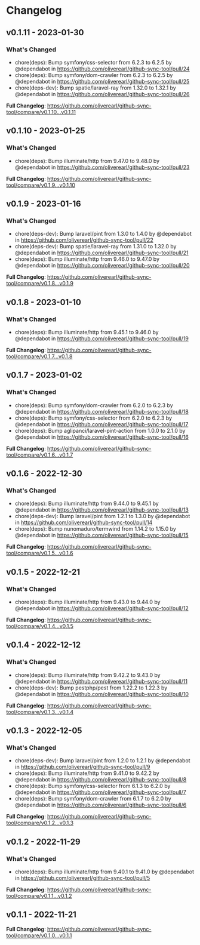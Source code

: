 # Changelog

## v0.1.11 - 2023-01-30

### What's Changed

- chore(deps): Bump symfony/css-selector from 6.2.3 to 6.2.5 by @dependabot in https://github.com/oliverearl/github-sync-tool/pull/24
- chore(deps): Bump symfony/dom-crawler from 6.2.3 to 6.2.5 by @dependabot in https://github.com/oliverearl/github-sync-tool/pull/25
- chore(deps-dev): Bump spatie/laravel-ray from 1.32.0 to 1.32.1 by @dependabot in https://github.com/oliverearl/github-sync-tool/pull/26

**Full Changelog**: https://github.com/oliverearl/github-sync-tool/compare/v0.1.10...v0.1.11

## v0.1.10 - 2023-01-25

### What's Changed

- chore(deps): Bump illuminate/http from 9.47.0 to 9.48.0 by @dependabot in https://github.com/oliverearl/github-sync-tool/pull/23

**Full Changelog**: https://github.com/oliverearl/github-sync-tool/compare/v0.1.9...v0.1.10

## v0.1.9 - 2023-01-16

### What's Changed

- chore(deps-dev): Bump laravel/pint from 1.3.0 to 1.4.0 by @dependabot in https://github.com/oliverearl/github-sync-tool/pull/22
- chore(deps-dev): Bump spatie/laravel-ray from 1.31.0 to 1.32.0 by @dependabot in https://github.com/oliverearl/github-sync-tool/pull/21
- chore(deps): Bump illuminate/http from 9.46.0 to 9.47.0 by @dependabot in https://github.com/oliverearl/github-sync-tool/pull/20

**Full Changelog**: https://github.com/oliverearl/github-sync-tool/compare/v0.1.8...v0.1.9

## v0.1.8 - 2023-01-10

### What's Changed

- chore(deps): Bump illuminate/http from 9.45.1 to 9.46.0 by @dependabot in https://github.com/oliverearl/github-sync-tool/pull/19

**Full Changelog**: https://github.com/oliverearl/github-sync-tool/compare/v0.1.7...v0.1.8

## v0.1.7 - 2023-01-02

### What's Changed

- chore(deps): Bump symfony/dom-crawler from 6.2.0 to 6.2.3 by @dependabot in https://github.com/oliverearl/github-sync-tool/pull/18
- chore(deps): Bump symfony/css-selector from 6.2.0 to 6.2.3 by @dependabot in https://github.com/oliverearl/github-sync-tool/pull/17
- chore(deps): Bump aglipanci/laravel-pint-action from 1.0.0 to 2.1.0 by @dependabot in https://github.com/oliverearl/github-sync-tool/pull/16

**Full Changelog**: https://github.com/oliverearl/github-sync-tool/compare/v0.1.6...v0.1.7

## v0.1.6 - 2022-12-30

### What's Changed

- chore(deps): Bump illuminate/http from 9.44.0 to 9.45.1 by @dependabot in https://github.com/oliverearl/github-sync-tool/pull/13
- chore(deps-dev): Bump laravel/pint from 1.2.1 to 1.3.0 by @dependabot in https://github.com/oliverearl/github-sync-tool/pull/14
- chore(deps): Bump nunomaduro/termwind from 1.14.2 to 1.15.0 by @dependabot in https://github.com/oliverearl/github-sync-tool/pull/15

**Full Changelog**: https://github.com/oliverearl/github-sync-tool/compare/v0.1.5...v0.1.6

## v0.1.5 - 2022-12-21

### What's Changed

- chore(deps): Bump illuminate/http from 9.43.0 to 9.44.0 by @dependabot in https://github.com/oliverearl/github-sync-tool/pull/12

**Full Changelog**: https://github.com/oliverearl/github-sync-tool/compare/v0.1.4...v0.1.5

## v0.1.4 - 2022-12-12

### What's Changed

- chore(deps): Bump illuminate/http from 9.42.2 to 9.43.0 by @dependabot in https://github.com/oliverearl/github-sync-tool/pull/11
- chore(deps-dev): Bump pestphp/pest from 1.22.2 to 1.22.3 by @dependabot in https://github.com/oliverearl/github-sync-tool/pull/10

**Full Changelog**: https://github.com/oliverearl/github-sync-tool/compare/v0.1.3...v0.1.4

## v0.1.3 - 2022-12-05

### What's Changed

- chore(deps-dev): Bump laravel/pint from 1.2.0 to 1.2.1 by @dependabot in https://github.com/oliverearl/github-sync-tool/pull/9
- chore(deps): Bump illuminate/http from 9.41.0 to 9.42.2 by @dependabot in https://github.com/oliverearl/github-sync-tool/pull/8
- chore(deps): Bump symfony/css-selector from 6.1.3 to 6.2.0 by @dependabot in https://github.com/oliverearl/github-sync-tool/pull/7
- chore(deps): Bump symfony/dom-crawler from 6.1.7 to 6.2.0 by @dependabot in https://github.com/oliverearl/github-sync-tool/pull/6

**Full Changelog**: https://github.com/oliverearl/github-sync-tool/compare/v0.1.2...v0.1.3

## v0.1.2 - 2022-11-29

### What's Changed

- chore(deps): Bump illuminate/http from 9.40.1 to 9.41.0 by @dependabot in https://github.com/oliverearl/github-sync-tool/pull/5

**Full Changelog**: https://github.com/oliverearl/github-sync-tool/compare/v0.1.1...v0.1.2

## v0.1.1 - 2022-11-21

**Full Changelog**: https://github.com/oliverearl/github-sync-tool/compare/v0.1.0...v0.1.1
